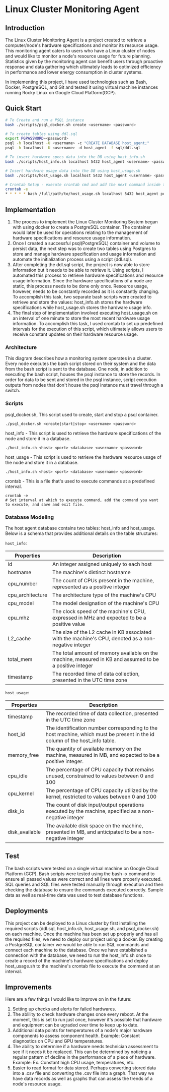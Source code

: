 # Linux Cluster Monitoring Agent

## Introduction
The Linux Cluster Monitoring Agent is a project created to retrieve a computer/node's hardware specifications and monitor its resource usage. This monitoring agent caters to users who have a Linux cluster of nodes and would like to monitor a node's resource usage for future planning. Statistics given by the monitoring agent can benefit users through proactive response and data gathering which ultimately leads to optimized efficiency in performance and lower energy consumption in cluster systems.

In implementing this project, I have used technologies such as Bash, Docker, PostgreSQL, and Git and tested it using virtual machine instances running Rocky Linux on Google Cloud Platform(GCP).

## Quick Start
```bash
# To Create and run a PSQL instance
bash ./scripts/psql_docker.sh create <username> <password>

# To create tables using ddl.sql
export PGPASSWORD=<password>
psql -h localhost -U <username> -c "CREATE DATABASE host_agent;"
psql -h localhost -U <username> -d host_agent -f sql/ddl.sql

# To insert hardware specs data into the DB using host_info.sh
bash ./scripts/host_info.sh localhost 5432 host_agent <username> <password>

# Insert hardware usage data into the DB using host_usage.sh
bash ./scripts/host_usage.sh localhost 5432 host_agent <username> <password>

# Crontab Setup - execute crontab cmd and add the next command inside the crontab file
crontab -e
* * * * * bash /full/path/to/host_usage.sh localhost 5432 host_agent postgres password > /tmp/host_usage.log
```

## Implementation
1. The process to implement the Linux Cluster Monitoring System began with using docker to create a PostgreSQL container. The container would later be used for operations relating to the management of hardware specifications and resource usage information.
2. Once I created a successful psql(PostgreSQL) container and volume to persist data, the next step was to create two tables using Postgres to store and manage hardware specification and usage information and automate the initialization process using a script (ddl.sql).
3. After completing the ddl.sql script, the project is now able to store information but it needs to be able to retrieve it. Using scripts, I automated this process to retrieve hardware specifications and resource usage information. Since the hardware specifications of a node are static, this process needs to be done only once. Resource usage, however, needs to be constantly recorded as it is constantly changing. To accomplish this task, two separate bash scripts were created to retrieve and store the values: host_info.sh stores the hardware specifications while host_usage.sh stores the hardware usage info.
4. The final step of implementation involved executing host_usage.sh on an interval of one minute to store the most recent hardware usage information. To accomplish this task, I used crontab to set up predefined intervals for the execution of this script, which ultimately allows users to receive constant updates on their hardware resource usage.

### Architecture
This diagram describes how a monitoring system operates in a cluster. Every node executes the bash script stored on their system and the data from the bash script is sent to the database. One node, in addition to executing the bash script, houses the psql instance to store the records. In order for data to be sent and stored in the psql instance, script execution outputs from nodes that don't house the psql instance must travel through a switch.

### Scripts
psql_docker.sh, This script used to create, start and stop a psql container.
```
./psql_docker.sh <create|start|stop> <username> <password>
```

host_info - This script is used to retrieve the hardware specifications of the node and store it in a database.
```
./host_info.sh <host> <port> <database> <username> <password>
```

host_usage - This script is used to retrieve the hardware resource usage of the node and store it in a database.
```
./host_info.sh <host> <port> <database> <username> <password>
```
crontab - This is a file that's used to execute commands at a predefined interval.
```
crontab -e
# Set interval at which to execute command, add the command you want to execute, and save and exit file.
```

### Database Modeling
The host agent database contains two tables: host_info and host_usage. Below is a schema that provides additional details on the table structures:

`host_info`:

| Properties | Description |
| --- | --- |
| id | An integer assigned uniquely to each host |
| hostname | The machine's distinct hostname |
| cpu_number | The count of CPUs present in the machine, represented as a positive integer |
| cpu_architecture | The architecture type of the machine's CPU |
| cpu_model | The model designation of the machine's CPU |
| cpu_mhz | The clock speed of the machine's CPU, expressed in MHz and expected to be a positive value |
| L2_cache | The size of the L2 cache in KB associated with the machine's CPU, denoted as a non-negative integer |
| total_mem | The total amount of memory available on the machine, measured in KB and assumed to be a positive integer |
| timestamp | The recorded time of data collection, presented in the UTC time zone |

`host_usage`:

| Properties | Description |
| --- | --- |
| timestamp | The recorded time of data collection, presented in the UTC time zone |
| host_id | 	The identification number corresponding to the host machine, which must be present in the id column of the host_info table. |
| memory_free | The quantity of available memory on the machine, measured in MB, and expected to be a positive integer. |
| cpu_idle | The percentage of CPU capacity that remains unused, constrained to values between 0 and 100 |
| cpu_kernel | The percentage of CPU capacity utilized by the kernel, restricted to values between 0 and 100 |
| disk_io | The count of disk input/output operations executed by the machine, specified as a non-negative integer |
| disk_available | The available disk space on the machine, presented in MB, and anticipated to be a non-negative integer |

## Test
The bash scripts were tested on a single virtual machine on Google Cloud Platform (GCP). Bash scripts were tested using the bash -x command to ensure all passed values were correct and all lines were properly executed. SQL queries and SQL files were tested manually through execution and then checking the database to ensure the commands executed correctly. Sample data as well as real-time data was used to test database functions.

## Deployments
This project can be deployed to a Linux cluster by first installing the required scripts (ddl.sql, host_info.sh, host_usage.sh, and psql_docker.sh) on each machine. Once the machine has been set up properly and has all the required files, we need to deploy our project using a docker. By creating a PostgreSQL container we would be able to run SQL commands and connect each machine to the database. Once we have established a connection with the database, we need to run the host_info.sh once to create a record of the machine's hardware specifications and deploy host_usage.sh to the machine's crontab file to execute the command at an interval.

## Improvements
Here are a few things I would like to improve on in the future:
1. Setting up checks and alerts for failed hardwares.
2. The ablility to check hardware changes once every reboot. At the moment, this is set to run just once, however it's possible that hardware and equipment can be ugraded over time to keep up to date.
3. Additional data points for temperatures of a node's major hardware components to assess component health. Example: Constant diagnostics on CPU and GPU temperatures.
4. The ability to determine if a hardware needs technician assessment to see if it needs it be replaced. This can be determined by noticing a regular pattern of decline in the performance of a piece of hardware. Example: Ex. Constant high CPU usage, temperatures, etc.
5. Easier to read format for data stored. Perhaps converting stored data into a .csv file and converting the .csv file into a graph. That way we have data records as well as graphs that can assess the trends of a node's resource usage.
